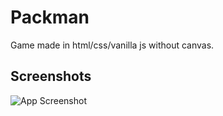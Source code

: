 
# Packman
Game made in html/css/vanilla js without canvas.

## Screenshots

![App Screenshot](https://gcdnb.pbrd.co/images/IVHOdYKCOjZN.png?o=1)


